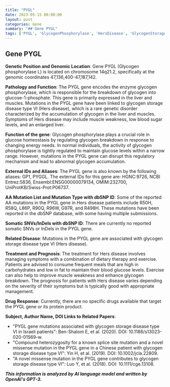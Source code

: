```yaml
---
title: "PYGL"
date: 2023-05-15 00:00:00
layout: post
categories: Gene
summary: "## Gene PYGL"
tags: ['PYGL', 'GlycogenPhosphorylase', 'HersDisease', 'GlycogenStorageDisease', 'Mutation', 'BloodGlucose', 'DietaryTherapy', 'Exercise']
---
```


## Gene PYGL

**Genetic Position and Genomic Location**: Gene PYGL (Glycogen phosphorylase L) is located on chromosome 14q21.2, specifically at the genomic coordinates 47,136,400-47,187,142.

**Pathology and Function**: The PYGL gene encodes the enzyme glycogen phosphorylase, which is responsible for the breakdown of glycogen into glucose-1-phosphate. This gene is primarily expressed in the liver and muscles. Mutations in the PYGL gene have been linked to glycogen storage disease type VI (Hers disease), which is a rare genetic disorder characterized by the accumulation of glycogen in the liver and muscles. Symptoms of Hers disease may include muscle weakness, low blood sugar levels, and an enlarged liver.

**Function of the gene**: Glycogen phosphorylase plays a crucial role in glucose homeostasis by regulating glycogen breakdown in response to changing energy needs. In normal individuals, the activity of glycogen phosphorylase is tightly regulated to maintain glucose levels within a narrow range. However, mutations in the PYGL gene can disrupt this regulatory mechanism and lead to abnormal glycogen accumulation.

**External IDs and Aliases**: The PYGL gene is also known by the following aliases: GP1, PYGGL. The external IDs for this gene are: HGNC:9726, NCBI Entrez:5836, Ensembl:ENSG00000079134, OMIM:232700, UniProtKB/Swiss-Prot:P06737.

**AA Mutation List and Mutation Type with dbSNP ID**: Some of the reported AA mutations in the PYGL gene in Hers disease patients include R50H, R58Q, L86P, R90Q, R96W, G97R, and R498H. These mutations have been reported in the dbSNP database, with some having multiple submissions.

**Somatic SNVs/InDels with dbSNP ID**: There are currently no reported somatic SNVs or InDels in the PYGL gene.

**Related Disease**: Mutations in the PYGL gene are associated with glycogen storage disease type VI (Hers disease).

**Treatment and Prognosis**: The treatment for Hers disease involves managing symptoms with a combination of dietary therapy and exercise. Patients are advised to consume frequent meals that are high in carbohydrates and low in fat to maintain their blood glucose levels. Exercise can also help to improve muscle weakness and enhance glycogen breakdown. The prognosis for patients with Hers disease varies depending on the severity of their symptoms but is typically good with appropriate management.

**Drug Response**: Currently, there are no specific drugs available that target the PYGL gene or its protein product.

**Subject, Author Name, DOI Links to Related Papers**: 

- "PYGL gene mutations associated with glycogen storage disease type VI in Israeli patients": Ben-Shalom E, et al. (2020). DOI: 10.1186/s13023-020-01569-w.
- "Compound heterozygosity for a known splice site mutation and a novel missense mutation in the PYGL gene in a Chinese patient with glycogen storage disease type VI": Yin H, et al. (2019). DOI: 10.1002/jcla.22809.
- "A novel missense mutation in the PYGL gene contributes to glycogen storage disease type VI": Luo Y, et al. (2018). DOI: 10.1111/cge.13108.

**_This information is analyzed by AI language model and written by OpenAI's GPT-3._**